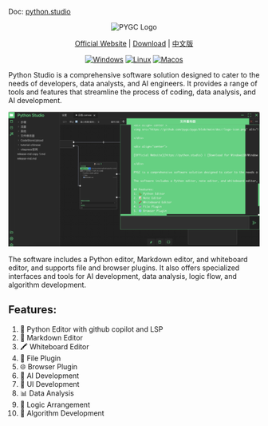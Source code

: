 Doc: [python.studio](https://python.studio)

<div align="center">
<img src="https://github.com/pygc/pygc/blob/main/doc//logo-icon.png" alt="PYGC Logo" width="200">

</div>

<div align="center">

[Official Website](https://python.studio) | [Download](https://github.com/pygc/pygc/releases) | [中文版](https://github.com/pygc/python-studio/blob/main/README_CN.md)

[![Windows](https://badgen.net/badge/support/windows/blue?icon=windows)](https://github.com/pygc/pygc/releases)
[![Linux](https://badgen.net/badge/support/linux/blue?icon=linux)](https://github.com/pygc/pygc/releases)
[![Macos](https://badgen.net/badge/support/macos/blue?icon=macos)](https://github.com/pygc/pygc/releases)

</div> 

Python Studio is a comprehensive software solution designed to cater to the needs of developers, data analysts, and AI engineers. It provides a range of tools and features that streamline the process of coding, data analysis, and AI development.

![screenshot](/doc/screenshot.png)

The software includes a Python editor, Markdown editor, and whiteboard editor, and supports file and browser plugins. It also offers specialized interfaces and tools for AI development, data analysis, logic flow, and algorithm development.

## Features:
1. 🐍 Python Editor with github copilot and LSP
2. 📝 Markdown Editor
3. 🖍️ Whiteboard Editor
4. 📂 File Plugin
5. 🌐 Browser Plugin
6. 🤖 AI Development
7. 🎨 UI Development
8. 📊 Data Analysis
9. 🧩 Logic Arrangement
10. 🧬 Algorithm Development
